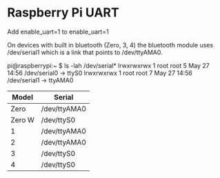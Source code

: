 # Raspberry Pi UART

Add enable_uart=1 to enable_uart=1

On devices with built in bluetooth (Zero, 3, 4) the bluetooth module uses /dev/serial1 which is a link that points to /dev/ttyAMA0.

pi@raspberrypi:~ $ ls -lah /dev/serial*
lrwxrwxrwx 1 root root 5 May 27 14:56 /dev/serial0 -> ttyS0
lrwxrwxrwx 1 root root 7 May 27 14:56 /dev/serial1 -> ttyAMA0

Model|Serial
------------- | -------------
Zero|/dev/ttyAMA0
Zero W|/dev/ttyS0
1|/dev/ttyAMA0
2|/dev/ttyAMA0
3|/dev/ttyS0
4|/dev/ttyS0
